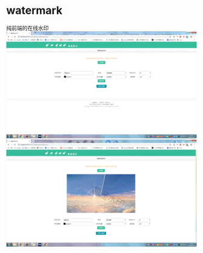 # watermark
纯前端的在线水印
![Image text](https://raw.githubusercontent.com/Sunwendi/photo_gallery/master/watermark1.png)
![Image text](https://raw.githubusercontent.com/Sunwendi/photo_gallery/master/watermark2.png)
